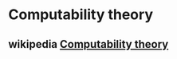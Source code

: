 # Computability theory

## wikipedia [Computability theory](https://en.wikipedia.org/wiki/Computability_theory)